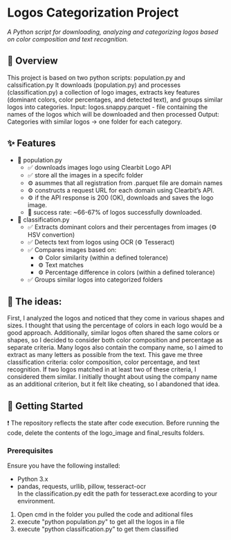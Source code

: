 # Logos Categorization Project  
_A Python script for downloading, analyzing and categorizing logos based on color composition and text recognition._

## 📌 Overview  
This project is based on two python scripts: population.py and calssification.py
It downloads (population.py) and processes (classification.py) a collection of logo images, extracts key features (dominant colors, color percentages, and detected text), and groups similar logos into categories.
Input: logos.snappy.parquet - file containing the names of the logos which will be downloaded and then processed
Output: Categories with similar logos -> one folder for each category.

## ✨ Features  
- 🐍 population.py
  - ✅ downloads images logo using Clearbit Logo API
  - ✅ store all the images in a specifc folder
  - ⚙️ asummes that all registration from .parquet file are domain names
  - ⚙️ constructs a request URL for each domain using Clearbit’s API.
  - ⚙️ if the API response is 200 (OK), downloads and saves the logo image.
  - 🔨 success rate: ~66-67% of logos successfully downloaded.
- 🐍 classification.py
  - ✅ Extracts dominant colors and their percentages from images (⚙️ HSV convertion) 
  - ✅ Detects text from logos using OCR (⚙️ Tesseract)  
  - ✅ Compares images based on:  
    - ⚙️ Color similarity (within a defined tolerance)  
    - ⚙️ Text matches  
    - ⚙️ Percentage difference in colors (within a defined tolerance)
  - ✅ Groups similar logos into categorized folders

## 🧠 The ideas:
First, I analyzed the logos and noticed that they come in various shapes and sizes. I thought that using the percentage of colors in each logo would be a good approach. Additionally, similar logos often shared the same colors or shapes, so I decided to consider both color composition and percentage as separate criteria.
Many logos also contain the company name, so I aimed to extract as many letters as possible from the text. This gave me three classification criteria: color composition, color percentage, and text recognition. If two logos matched in at least two of these criteria, I considered them similar.
I initially thought about using the company name as an additional criterion, but it felt like cheating, so I abandoned that idea.

## 🚀 Getting Started
❗ The repository reflects the state after code execution. Before running the code, delete the contents of the logo_image and final_results folders.
### Prerequisites
Ensure you have the following installed:
- Python 3.x
- pandas, requests, urllib, pillow, tesseract-ocr  
In the classification.py edit the path for tesseract.exe acording to your environment.

1. Open cmd in the folder you pulled the code and aditional files
2. execute "python population.py" to get all the logos in a file
3. execute "python classification.py" to get them classified



